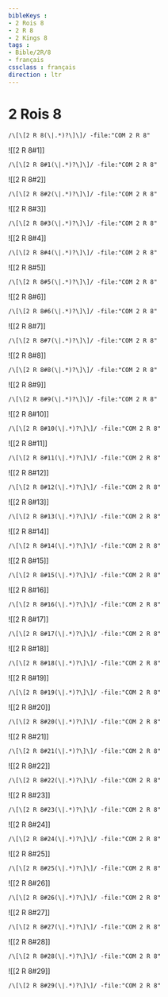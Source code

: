```yaml
---
bibleKeys : 
- 2 Rois 8
- 2 R 8
- 2 Kings 8
tags : 
- Bible/2R/8
- français
cssclass : français
direction : ltr
---
```


# 2 Rois 8

```query
/\[\[2 R 8(\|.*)?\]\]/ -file:"COM 2 R 8"
```



![[2 R 8#1]]

```query
/\[\[2 R 8#1(\|.*)?\]\]/ -file:"COM 2 R 8"
```

![[2 R 8#2]]

```query
/\[\[2 R 8#2(\|.*)?\]\]/ -file:"COM 2 R 8"
```

![[2 R 8#3]]

```query
/\[\[2 R 8#3(\|.*)?\]\]/ -file:"COM 2 R 8"
```

![[2 R 8#4]]

```query
/\[\[2 R 8#4(\|.*)?\]\]/ -file:"COM 2 R 8"
```

![[2 R 8#5]]

```query
/\[\[2 R 8#5(\|.*)?\]\]/ -file:"COM 2 R 8"
```

![[2 R 8#6]]

```query
/\[\[2 R 8#6(\|.*)?\]\]/ -file:"COM 2 R 8"
```

![[2 R 8#7]]

```query
/\[\[2 R 8#7(\|.*)?\]\]/ -file:"COM 2 R 8"
```

![[2 R 8#8]]

```query
/\[\[2 R 8#8(\|.*)?\]\]/ -file:"COM 2 R 8"
```

![[2 R 8#9]]

```query
/\[\[2 R 8#9(\|.*)?\]\]/ -file:"COM 2 R 8"
```

![[2 R 8#10]]

```query
/\[\[2 R 8#10(\|.*)?\]\]/ -file:"COM 2 R 8"
```

![[2 R 8#11]]

```query
/\[\[2 R 8#11(\|.*)?\]\]/ -file:"COM 2 R 8"
```

![[2 R 8#12]]

```query
/\[\[2 R 8#12(\|.*)?\]\]/ -file:"COM 2 R 8"
```

![[2 R 8#13]]

```query
/\[\[2 R 8#13(\|.*)?\]\]/ -file:"COM 2 R 8"
```

![[2 R 8#14]]

```query
/\[\[2 R 8#14(\|.*)?\]\]/ -file:"COM 2 R 8"
```

![[2 R 8#15]]

```query
/\[\[2 R 8#15(\|.*)?\]\]/ -file:"COM 2 R 8"
```

![[2 R 8#16]]

```query
/\[\[2 R 8#16(\|.*)?\]\]/ -file:"COM 2 R 8"
```

![[2 R 8#17]]

```query
/\[\[2 R 8#17(\|.*)?\]\]/ -file:"COM 2 R 8"
```

![[2 R 8#18]]

```query
/\[\[2 R 8#18(\|.*)?\]\]/ -file:"COM 2 R 8"
```

![[2 R 8#19]]

```query
/\[\[2 R 8#19(\|.*)?\]\]/ -file:"COM 2 R 8"
```

![[2 R 8#20]]

```query
/\[\[2 R 8#20(\|.*)?\]\]/ -file:"COM 2 R 8"
```

![[2 R 8#21]]

```query
/\[\[2 R 8#21(\|.*)?\]\]/ -file:"COM 2 R 8"
```

![[2 R 8#22]]

```query
/\[\[2 R 8#22(\|.*)?\]\]/ -file:"COM 2 R 8"
```

![[2 R 8#23]]

```query
/\[\[2 R 8#23(\|.*)?\]\]/ -file:"COM 2 R 8"
```

![[2 R 8#24]]

```query
/\[\[2 R 8#24(\|.*)?\]\]/ -file:"COM 2 R 8"
```

![[2 R 8#25]]

```query
/\[\[2 R 8#25(\|.*)?\]\]/ -file:"COM 2 R 8"
```

![[2 R 8#26]]

```query
/\[\[2 R 8#26(\|.*)?\]\]/ -file:"COM 2 R 8"
```

![[2 R 8#27]]

```query
/\[\[2 R 8#27(\|.*)?\]\]/ -file:"COM 2 R 8"
```

![[2 R 8#28]]

```query
/\[\[2 R 8#28(\|.*)?\]\]/ -file:"COM 2 R 8"
```

![[2 R 8#29]]

```query
/\[\[2 R 8#29(\|.*)?\]\]/ -file:"COM 2 R 8"
```

